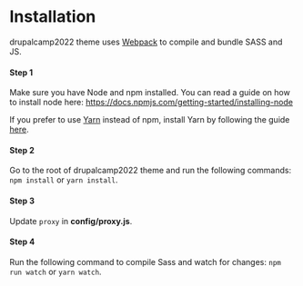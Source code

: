 # Installation

drupalcamp2022 theme uses [Webpack](https://webpack.js.org) to compile and
bundle SASS and JS.

#### Step 1
Make sure you have Node and npm installed.
You can read a guide on how to install node here:
https://docs.npmjs.com/getting-started/installing-node

If you prefer to use [Yarn](https://yarnpkg.com) instead of npm, install Yarn by
following the guide [here](https://yarnpkg.com/docs/install).

#### Step 2
Go to the root of drupalcamp2022 theme and run the following commands: `npm
install` or `yarn install`.

#### Step 3
Update `proxy` in **config/proxy.js**.

#### Step 4
Run the following command to compile Sass and watch for changes: `npm run watch`
or `yarn watch`.
